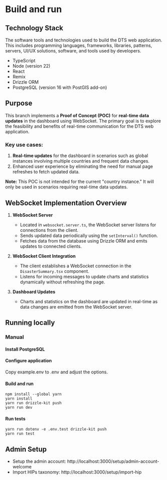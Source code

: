 # Build and run

## Technology Stack

The software tools and technologies used to build the DTS web application. This includes programming languages, frameworks, libraries, patterns, servers, UI/UX solutions, software, and tools used by developers.

* TypeScript
* Node (version 22)
* React
* Remix
* Drizzle ORM
* PostgreSQL (version 16 with PostGIS add-on)

## Purpose

This branch implements a **Proof of Concept (POC)** for **real-time data updates** in the dashboard using WebSocket. The primary goal is to explore the feasibility and benefits of real-time communication for the DTS web application.

### Key use cases:
1. **Real-time updates** for the dashboard in scenarios such as global instances involving multiple countries and frequent data changes.
2. Enhanced user experience by eliminating the need for manual page refreshes to fetch updated data.

**Note:** This POC is not intended for the current "country instance." It will only be used in scenarios requiring real-time data updates.

## WebSocket Implementation Overview

1. **WebSocket Server**
   - Located in `websocket.server.ts`, the WebSocket server listens for connections from the client.
   - Sends updated data periodically using the `setInterval()` function.
   - Fetches data from the database using Drizzle ORM and emits updates to connected clients.

2. **WebSocket Client Integration**
   - The client establishes a WebSocket connection in the `DisasterSummary.tsx` component.
   - Listens for incoming messages to update charts and statistics dynamically without refreshing the page.

3. **Dashboard Updates**
   - Charts and statistics on the dashboard are updated in real-time as data changes are emitted from the WebSocket server.

## Running locally

### Manual

#### Install PostgreSQL

#### Configure application

Copy example.env to .env and adjust the options.

#### Build and run
```
npm install --global yarn
yarn install
yarn run drizzle-kit push
yarn run dev
```

#### Run tests
```
yarn run dotenv -e .env.test drizzle-kit push
yarn run test
```

## Admin Setup

* Setup the admin account: http://localhost:3000/setup/admin-account-welcome
* Import HIPs taxonomy: http://localhost:3000/setup/import-hip
